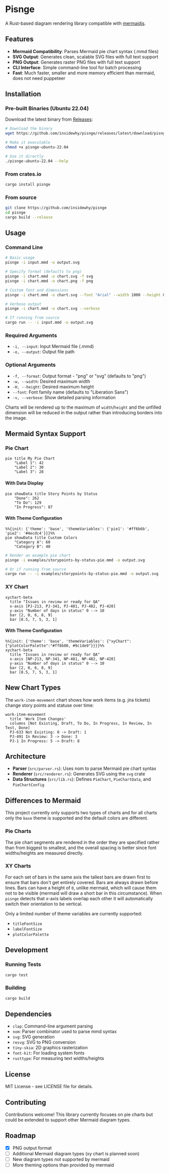 # Pisnge

A Rust-based diagram rendering library compatible with [mermaidjs](https://mermaid.js.org).

## Features

- **Mermaid Compatibility**: Parses Mermaid pie chart syntax (.mmd files)
- **SVG Output**: Generates clean, scalable SVG files with full text support
- **PNG Output**: Generates raster PNG files with full text support
- **CLI Interface**: Simple command-line tool for batch processing
- **Fast**: Much faster, smaller and more memory efficient than mermaid, does not need puppeteer

## Installation

### Pre-built Binaries (Ubuntu 22.04)

Download the latest binary from [Releases](../../releases):

```bash
# Download the binary
wget https://github.com/insidewhy/pisnge/releases/latest/download/pisnge-ubuntu-22.04

# Make it executable  
chmod +x pisnge-ubuntu-22.04

# Use it directly
./pisnge-ubuntu-22.04 --help
```

### From crates.io

```bash
cargo install pisnge
```

### From source

```bash
git clone https://github.com/insidewhy/pisnge
cd pisnge
cargo build --release
```

## Usage

### Command Line

```bash
# Basic usage
pisnge -i input.mmd -o output.svg

# Specify format (defaults to png)
pisnge -i chart.mmd -o chart.svg -f svg
pisnge -i chart.mmd -o chart.png -f png

# Custom font and dimensions
pisnge -i chart.mmd -o chart.svg --font "Arial" --width 1000 --height 800

# Verbose output
pisnge -i chart.mmd -o chart.svg --verbose

# If running from source
cargo run -- -i input.mmd -o output.svg
```

### Required Arguments

- `-i, --input`: Input Mermaid file (.mmd)
- `-o, --output`: Output file path

### Optional Arguments

- `-f, --format`: Output format - "png" or "svg" (defaults to "png")
- `-w, --width`: Desired maximum width
- `-H, --height`: Desired maximum height
- `--font`: Font family name (defaults to "Liberation Sans")
- `-v, --verbose`: Show detailed parsing information

Charts will be rendered up to the maximum of `width`/`height` and the unfilled dimension will be reduced in the output rather than introducing borders into the image.

## Mermaid Syntax Support

### Pie Chart

```
pie title My Pie Chart
    "Label 1": 42
    "Label 2": 30
    "Label 3": 28
```

#### With Data Display

```
pie showData title Story Points by Status
    "Done": 262
    "To Do": 129
    "In Progress": 87
```

#### With Theme Configuration

```
%%{init: {'theme': 'base', 'themeVariables': {'pie1': '#ff6b6b', 'pie2': '#4ecdc4'}}}%%
pie showData title Custom Colors
    "Category A": 60
    "Category B": 40
```

```bash
# Render an example pie chart
pisnge -i examples/storypoints-by-status-pie.mmd -o output.svg

# Or if running from source
cargo run -- -i examples/storypoints-by-status-pie.mmd -o output.svg
```

### XY Chart

```
xychart-beta
  title "Issues in review or ready for QA"
  x-axis [PJ-213, PJ-341, PJ-481, PJ-482, PJ-420]
  y-axis "Number of days in status" 0 --> 10
  bar [2, 0, 6, 8, 9]
  bar [8.5, 7, 5, 3, 1]
```

#### With Theme Configuration

```
%%{init: {'theme': 'base', 'themeVariables': {"xyChart":{"plotColorPalette":"#ff8b00, #9c1de9"}}}}%%
xychart-beta
  title "Issues in review or ready for QA"
  x-axis [NP-213, NP-341, NP-481, NP-482, NP-420]
  y-axis "Number of days in status" 0 --> 10
  bar [2, 0, 6, 8, 9]
  bar [8.5, 7, 5, 3, 1]
```

## New Chart Types

The `work-item-movement` chart shows how work items (e.g. jira tickets) change story points and statuse over time:

```
work-item-movement
  title 'Work Item Changes'
  columns [Not Existing, Draft, To Do, In Progress, In Review, In Test, Done]
  PJ-633 Not Existing: 0 -> Draft: 1
  PJ-491 In Review: 3 -> Done: 3
  PJ-1 In Progress: 5 -> Draft: 8
```

## Architecture

- **Parser** (`src/parser.rs`): Uses nom to parse Mermaid pie chart syntax
- **Renderer** (`src/renderer.rs`): Generates SVG using the `svg` crate
- **Data Structures** (`src/lib.rs`): Defines `PieChart`, `PieChartData`, and `PieChartConfig`

## Differences to Mermaid

This project currently only supports two types of charts and for all charts only the `base` theme is supported and the default colors are different.

### Pie Charts

The pie chart segments are rendered in the order they are specified rather than from biggest to smallest, and the overall spacing is better since font widths/heights are measured directly.

### XY Charts

For each set of bars in the same axis the tallest bars are drawn first to ensure that bars don't get entirely covered.
Bars are always drawn before lines.
Bars can have a height of `0`, unlike mermaid, which will cause them not to be visible (mermaid will draw a short bar in this circumstance).
When `pisnge` detects that x-axis labels overlap each other it will automatically switch their orientation to be vertical.

Only a limited number of theme variables are currently supported:

- `titleFontSize`
- `labelFontSize`
- `plotColorPalette`

## Development

### Running Tests

```bash
cargo test
```

### Building

```bash
cargo build
```

## Dependencies

- `clap`: Command-line argument parsing
- `nom`: Parser combinator used to parse mmd syntax
- `svg`: SVG generation
- `resvg`: SVG to PNG conversion
- `tiny-skia`: 2D graphics rasterization
- `font-kit`: For loading system fonts
- `rusttype`: For measuring text widths/heights

## License

MIT License - see LICENSE file for details.

## Contributing

Contributions welcome! This library currently focuses on pie charts but could be extended to support other Mermaid diagram types.

## Roadmap

- [x] PNG output format
- [ ] Additional Mermaid diagram types (xy chart is planned soon)
- [ ] New diagram types not supported by mermaid
- [ ] More theming options than provided by mermaid

